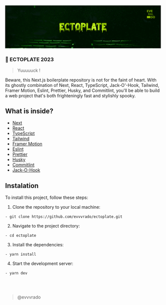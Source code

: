 <p align="center">
  <img src="cover.png" width="1200">
</p>

### 🦠 ECTOPLATE 2023

> Yuuuuuck !

Beware, this Next.js boilerplate repository is not for the faint of heart. With its ghostly combination of Next, React, TypeScript, Jack-O'-Hook, Tailwind, Framer Motion, Eslint, Prettier, Husky, and Commitlint, you'll be able to build a web project that's both frighteningly fast and stylishly spooky.

## What is inside?

-   [Next](https://nextjs.org/docs)
-   [React](https://reactjs.org)
-   [TypeScript](https://www.typescriptlang.org)
-   [Tailwind](https://tailwindcss.com/)
-   [Framer Motion](https://www.framer.com/motion/)
-   [Eslint](https://eslint.org)
-   [Prettier](https://prettier.io)
-   [Husky](https://github.com/typicode/husky)
-   [Commitlint](https://commitlint.js.org/#/)
-   [Jack-O-Hook](https://github.com/evvvrado/jack-o-hook)

## Instalation

To install this project, follow these steps:

1. Clone the repository to your local machine:

```
- git clone https://github.com/evvvrado/ectoplate.git
```

2. Navigate to the project directory:

```
- cd ectoplate
```

3. Install the dependencies:

```
- yarn install
```

4. Start the development server:

```
- yarn dev
```

<br>
<br>

> @evvvrado
